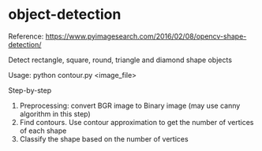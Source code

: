 # object-detection
Reference: https://www.pyimagesearch.com/2016/02/08/opencv-shape-detection/

Detect rectangle, square, round, triangle and diamond shape objects

Usage: python contour.py <image_file>

Step-by-step
1. Preprocessing: convert BGR image to Binary image (may use canny algorithm in this step)
2. Find contours. Use contour approximation to get the number of vertices of each shape
3. Classify the shape based on the number of vertices